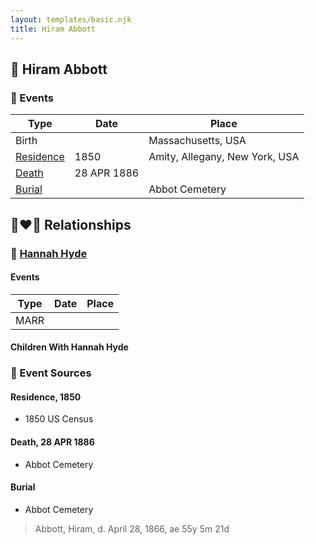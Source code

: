 ```yaml
---
layout: templates/basic.njk
title: Hiram Abbott
---
```

## 🔵 Hiram Abbott

### 📆 Events

Type | Date | Place
------ | ------ | ------
Birth |  | Massachusetts, USA
[Residence](#event-1) | 1850 | Amity, Allegany, New York, USA
[Death](#event-2) | 28 APR 1886 |
[Burial](#event-3) |  | Abbot Cemetery

## 👩‍❤️‍👨 Relationships

### 🔵 [Hannah Hyde](/people/2/2490748)

#### Events

Type | Date | Place
------ | ------ | ------
MARR |  |
#### Children With Hannah Hyde
### 📰 Event Sources

#### <a id="event-1"></a> Residence, 1850
* 1850 US Census

#### <a id="event-2"></a> Death, 28 APR 1886
* Abbot Cemetery

#### <a id="event-3"></a> Burial
* Abbot Cemetery
>   
  > Abbott, Hiram, d. April 28, 1866, ae 55y 5m 21d